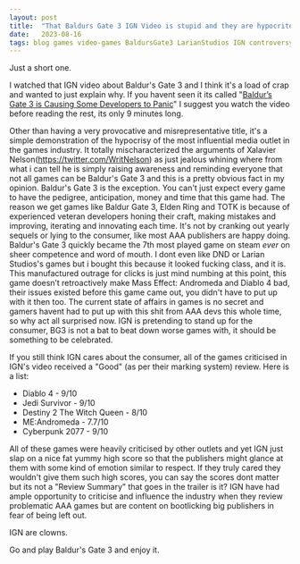 ```yaml
---
layout: post
title:  "That Baldurs Gate 3 IGN Video is stupid and they are hypocrites"
date:   2023-08-16
tags: blog games video-games BaldursGate3 LarianStudios IGN controversy
---
```


Just a short one.

I watched that IGN video about Baldur's Gate 3 and I think it's a load of crap and wanted to just explain why. If you havent seen it its called "<a href = "https://www.youtube.com/watch?v=iWdZhKFtxKg">Baldur’s Gate 3 is Causing Some Developers to Panic</a>" I suggest you watch the video before reading the rest, its only 9 minutes long.

Other than having a very provocative and misrepresentative title, it's a simple demonstration of the hypocrisy of the most influential media outlet in the games industry. It totally mischaracterized the arguments of Xalavier Nelson(<a href ="https://twitter.com/WritNelson">https://twitter.com/WritNelson</a>) as just jealous whining where from what i can tell he is simply raising awareness and reminding everyone that not all games can be Baldur's Gate 3 and this is a pretty obvious fact in my opinion. Baldur's Gate 3 is the exception. You can't just expect every game to have the pedigree, anticipation, money and time that this game had. The reason we get games like Baldur Gate 3, Elden Ring and TOTK is because of experienced veteran developers honing their craft, making mistakes and improving, iterating and innovating each time. It's not by cranking out yearly sequels or lying to the consumer, like most AAA publishers are happy doing. Baldur's Gate 3 quickly became the 7th most played game on steam *ever* on sheer competence and word of mouth. I dont even like DND or Larian Studios's games but i bought this because it looked fucking class, and it is. This manufactured outrage for clicks is just mind numbing at this point, this game doesn’t retroactively make Mass Effect: Andromeda and Diablo 4 bad, their issues existed before this game came out, you didn't have to put up with it then too. The current state of affairs in games is no secret and gamers havent had to put up with this shit from AAA devs this whole time, so why act all surprised now. IGN is pretending to stand up for the consumer, BG3 is not a bat to beat down worse games with, it should be something to be celebrated.

If you still think IGN cares about the consumer, all of the games criticised in IGN's video received a "Good" (as per their marking system) review. Here is a list:

- Diablo 4 - 9/10
- Jedi Survivor - 9/10
- Destiny 2 The Witch Queen - 8/10
- ME:Andromeda - 7.7/10
- Cyberpunk 2077 - 9/10

All of these games were heavily criticised by other outlets and yet IGN just slap on a nice fat yummy high score so that the publishers might glance at them with some kind of emotion similar to respect. If they truly cared they wouldn't give them such high scores, you can say the scores dont matter but its not a "Review Summary" that goes in the trailer is it? IGN have had ample opportunity to criticise and influence the industry when they review problematic AAA games but are content on bootlicking big publishers in fear of being left out.

IGN are clowns.

Go and play Baldur's Gate 3 and enjoy it.

